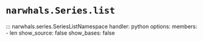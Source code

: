 # `narwhals.Series.list`

::: narwhals.series.SeriesListNamespace
    handler: python
    options:
      members:
        - len
      show_source: false
      show_bases: false
